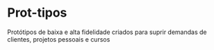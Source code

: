 # Prot-tipos
Protótipos de baixa e alta fidelidade criados para suprir demandas de clientes, projetos pessoais e cursos

